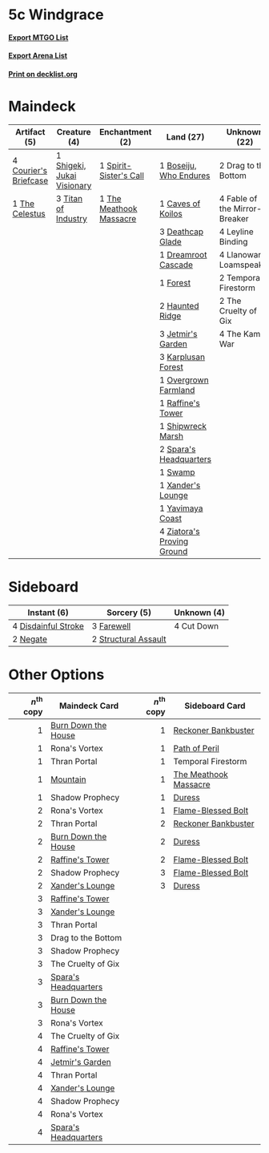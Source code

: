 # 5c Windgrace

#### [Export MTGO List](../collection/5c%20Windgrace/5c%20Windgrace.txt)
#### [Export Arena List](../collection/5c%20Windgrace/5c%20Windgrace_arena.txt)
#### [Print on decklist.org](http://decklist.org/?deckmain=1%09Boseiju,%20Who%20Endures%0A1%09Caves%20of%20Koilos%0A4%09Courier's%20Briefcase%0A3%09Deathcap%20Glade%0A2%09Drag%20to%20the%20Bottom%0A1%09Dreamroot%20Cascade%0A4%09Fable%20of%20the%20Mirror-Breaker%0A1%09Forest%0A2%09Haunted%20Ridge%0A3%09Jetmir's%20Garden%0A3%09Karplusan%20Forest%0A4%09Leyline%20Binding%0A4%09Llanowar%20Loamspeaker%0A1%09Overgrown%20Farmland%0A1%09Raffine's%20Tower%0A1%09Shigeki,%20Jukai%20Visionary%0A1%09Shipwreck%20Marsh%0A2%09Spara's%20Headquarters%0A1%09Spirit-Sister's%20Call%0A1%09Swamp%0A2%09Temporal%20Firestorm%0A1%09The%20Celestus%0A2%09The%20Cruelty%20of%20Gix%0A4%09The%20Kami%20War%0A1%09The%20Meathook%20Massacre%0A3%09Titan%20of%20Industry%0A1%09Xander's%20Lounge%0A1%09Yavimaya%20Coast%0A4%09Ziatora's%20Proving%20Ground&deckside=4%09Cut%20Down%0A4%09Disdainful%20Stroke%0A3%09Farewell%0A2%09Negate%0A2%09Structural%20Assault)
# Maindeck

|                                          Artifact (5)                                          |                                            Creature (4)                                             |                                         Enchantment (2)                                          |                                              Land (27)                                              |        Unknown (22)         |
|------------------------------------------------------------------------------------------------|-----------------------------------------------------------------------------------------------------|--------------------------------------------------------------------------------------------------|-----------------------------------------------------------------------------------------------------|-----------------------------|
|4 [Courier's Briefcase](http://gatherer.wizards.com/Pages/Card/Details.aspx?multiverseid=555343)|1 [Shigeki, Jukai Visionary](http://gatherer.wizards.com/Pages/Card/Details.aspx?multiverseid=548515)|1 [Spirit-Sister's Call](http://gatherer.wizards.com/Pages/Card/Details.aspx?multiverseid=548550) |1 [Boseiju, Who Endures](http://gatherer.wizards.com/Pages/Card/Details.aspx?multiverseid=548579)    |2 Drag to the Bottom         |
|1 [The Celestus](http://gatherer.wizards.com/Pages/Card/Details.aspx?multiverseid=535049)       |3 [Titan of Industry](http://gatherer.wizards.com/Pages/Card/Details.aspx?multiverseid=555360)       |1 [The Meathook Massacre](http://gatherer.wizards.com/Pages/Card/Details.aspx?multiverseid=534886)|1 [Caves of Koilos](http://gatherer.wizards.com/Pages/Card/Details.aspx?multiverseid=129497)         |4 Fable of the Mirror-Breaker|
|                                                                                                |                                                                                                     |                                                                                                  |3 [Deathcap Glade](http://gatherer.wizards.com/Pages/Card/Details.aspx?multiverseid=541137)          |4 Leyline Binding            |
|                                                                                                |                                                                                                     |                                                                                                  |1 [Dreamroot Cascade](http://gatherer.wizards.com/Pages/Card/Details.aspx?multiverseid=541138)       |4 Llanowar Loamspeaker       |
|                                                                                                |                                                                                                     |                                                                                                  |1 [Forest](http://gatherer.wizards.com/Pages/Card/Details.aspx?multiverseid=439860)                  |2 Temporal Firestorm         |
|                                                                                                |                                                                                                     |                                                                                                  |2 [Haunted Ridge](http://gatherer.wizards.com/Pages/Card/Details.aspx?multiverseid=535061)           |2 The Cruelty of Gix         |
|                                                                                                |                                                                                                     |                                                                                                  |3 [Jetmir's Garden](http://gatherer.wizards.com/Pages/Card/Details.aspx?multiverseid=555451)         |4 The Kami War               |
|                                                                                                |                                                                                                     |                                                                                                  |3 [Karplusan Forest](http://gatherer.wizards.com/Pages/Card/Details.aspx?multiverseid=129614)        |                             |
|                                                                                                |                                                                                                     |                                                                                                  |1 [Overgrown Farmland](http://gatherer.wizards.com/Pages/Card/Details.aspx?multiverseid=535064)      |                             |
|                                                                                                |                                                                                                     |                                                                                                  |1 [Raffine's Tower](http://gatherer.wizards.com/Pages/Card/Details.aspx?multiverseid=555455)         |                             |
|                                                                                                |                                                                                                     |                                                                                                  |1 [Shipwreck Marsh](http://gatherer.wizards.com/Pages/Card/Details.aspx?multiverseid=535066)         |                             |
|                                                                                                |                                                                                                     |                                                                                                  |2 [Spara's Headquarters](http://gatherer.wizards.com/Pages/Card/Details.aspx?multiverseid=555458)    |                             |
|                                                                                                |                                                                                                     |                                                                                                  |1 [Swamp](http://gatherer.wizards.com/Pages/Card/Details.aspx?multiverseid=439858)                   |                             |
|                                                                                                |                                                                                                     |                                                                                                  |1 [Xander's Lounge](http://gatherer.wizards.com/Pages/Card/Details.aspx?multiverseid=555461)         |                             |
|                                                                                                |                                                                                                     |                                                                                                  |1 [Yavimaya Coast](http://gatherer.wizards.com/Pages/Card/Details.aspx?multiverseid=129810)          |                             |
|                                                                                                |                                                                                                     |                                                                                                  |4 [Ziatora's Proving Ground](http://gatherer.wizards.com/Pages/Card/Details.aspx?multiverseid=555462)|                             |


# Sideboard

|                                         Instant (6)                                          |                                          Sorcery (5)                                          |Unknown (4)|
|----------------------------------------------------------------------------------------------|-----------------------------------------------------------------------------------------------|-----------|
|4 [Disdainful Stroke](http://gatherer.wizards.com/Pages/Card/Details.aspx?multiverseid=420705)|3 [Farewell](http://gatherer.wizards.com/Pages/Card/Details.aspx?multiverseid=548306)          |4 Cut Down |
|2 [Negate](http://gatherer.wizards.com/Pages/Card/Details.aspx?multiverseid=423707)           |2 [Structural Assault](http://gatherer.wizards.com/Pages/Card/Details.aspx?multiverseid=555327)|           |


# Other Options

|*n*<sup>th</sup> copy|                                         Maindeck Card                                         |*n*<sup>th</sup> copy|                                         Sideboard Card                                         |
|--------------------:|-----------------------------------------------------------------------------------------------|--------------------:|------------------------------------------------------------------------------------------------|
|                    1|[Burn Down the House](http://gatherer.wizards.com/Pages/Card/Details.aspx?multiverseid=534907) |                    1|[Reckoner Bankbuster](http://gatherer.wizards.com/Pages/Card/Details.aspx?multiverseid=548568)  |
|                    1|Rona's Vortex                                                                                  |                    1|[Path of Peril](http://gatherer.wizards.com/Pages/Card/Details.aspx?multiverseid=540974)        |
|                    1|Thran Portal                                                                                   |                    1|Temporal Firestorm                                                                              |
|                    1|[Mountain](http://gatherer.wizards.com/Pages/Card/Details.aspx?multiverseid=439859)            |                    1|[The Meathook Massacre](http://gatherer.wizards.com/Pages/Card/Details.aspx?multiverseid=534886)|
|                    1|Shadow Prophecy                                                                                |                    1|[Duress](http://gatherer.wizards.com/Pages/Card/Details.aspx?multiverseid=14557)                |
|                    2|Rona's Vortex                                                                                  |                    1|[Flame-Blessed Bolt](http://gatherer.wizards.com/Pages/Card/Details.aspx?multiverseid=541014)   |
|                    2|Thran Portal                                                                                   |                    2|[Reckoner Bankbuster](http://gatherer.wizards.com/Pages/Card/Details.aspx?multiverseid=548568)  |
|                    2|[Burn Down the House](http://gatherer.wizards.com/Pages/Card/Details.aspx?multiverseid=534907) |                    2|[Duress](http://gatherer.wizards.com/Pages/Card/Details.aspx?multiverseid=14557)                |
|                    2|[Raffine's Tower](http://gatherer.wizards.com/Pages/Card/Details.aspx?multiverseid=555455)     |                    2|[Flame-Blessed Bolt](http://gatherer.wizards.com/Pages/Card/Details.aspx?multiverseid=541014)   |
|                    2|Shadow Prophecy                                                                                |                    3|[Flame-Blessed Bolt](http://gatherer.wizards.com/Pages/Card/Details.aspx?multiverseid=541014)   |
|                    2|[Xander's Lounge](http://gatherer.wizards.com/Pages/Card/Details.aspx?multiverseid=555461)     |                    3|[Duress](http://gatherer.wizards.com/Pages/Card/Details.aspx?multiverseid=14557)                |
|                    3|[Raffine's Tower](http://gatherer.wizards.com/Pages/Card/Details.aspx?multiverseid=555455)     |                     |                                                                                                |
|                    3|[Xander's Lounge](http://gatherer.wizards.com/Pages/Card/Details.aspx?multiverseid=555461)     |                     |                                                                                                |
|                    3|Thran Portal                                                                                   |                     |                                                                                                |
|                    3|Drag to the Bottom                                                                             |                     |                                                                                                |
|                    3|Shadow Prophecy                                                                                |                     |                                                                                                |
|                    3|The Cruelty of Gix                                                                             |                     |                                                                                                |
|                    3|[Spara's Headquarters](http://gatherer.wizards.com/Pages/Card/Details.aspx?multiverseid=555458)|                     |                                                                                                |
|                    3|[Burn Down the House](http://gatherer.wizards.com/Pages/Card/Details.aspx?multiverseid=534907) |                     |                                                                                                |
|                    3|Rona's Vortex                                                                                  |                     |                                                                                                |
|                    4|The Cruelty of Gix                                                                             |                     |                                                                                                |
|                    4|[Raffine's Tower](http://gatherer.wizards.com/Pages/Card/Details.aspx?multiverseid=555455)     |                     |                                                                                                |
|                    4|[Jetmir's Garden](http://gatherer.wizards.com/Pages/Card/Details.aspx?multiverseid=555451)     |                     |                                                                                                |
|                    4|Thran Portal                                                                                   |                     |                                                                                                |
|                    4|[Xander's Lounge](http://gatherer.wizards.com/Pages/Card/Details.aspx?multiverseid=555461)     |                     |                                                                                                |
|                    4|Shadow Prophecy                                                                                |                     |                                                                                                |
|                    4|Rona's Vortex                                                                                  |                     |                                                                                                |
|                    4|[Spara's Headquarters](http://gatherer.wizards.com/Pages/Card/Details.aspx?multiverseid=555458)|                     |                                                                                                |

